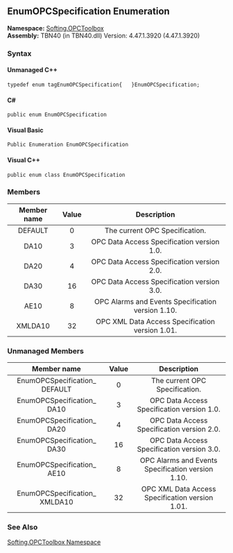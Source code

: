 ## **EnumOPCSpecification Enumeration**

**Namespace:** [Softing.OPCToolbox](N_Softing_OPCToolbox.htm)  
**Assembly:** TBN40 (in TBN40.dll) Version: 4.47.1.3920 (4.47.1.3920)

### Syntax

#### Unmanaged C++
```
typedef enum tagEnumOPCSpecification{	}EnumOPCSpecification;
```
#### C#
```
public enum EnumOPCSpecification
```

#### Visual Basic
```
Public Enumeration EnumOPCSpecification
```
#### Visual C++
```
public enum class EnumOPCSpecification
```

### Members
**Member name**|**Value**|**Description**
:-----:|:-----:|:-----:
DEFAULT|0|The current OPC Specification.
DA10|3|OPC Data Access Specification version 1.0.
DA20|4|OPC Data Access Specification version 2.0.
DA30|16|OPC Data Access Specification version 3.0.
AE10|8|OPC Alarms and Events Specification version 1.10.
XMLDA10|32|OPC XML Data Access Specification version 1.01.

### Unmanaged Members
**Member name**|**Value**|**Description**
:-----:|:-----:|:-----:
EnumOPCSpecification\_ DEFAULT|0|The current OPC Specification.
EnumOPCSpecification\_ DA10|3|OPC Data Access Specification version 1.0.
EnumOPCSpecification\_ DA20|4|OPC Data Access Specification version 2.0.
EnumOPCSpecification\_ DA30|16|OPC Data Access Specification version 3.0.
EnumOPCSpecification\_ AE10|8|OPC Alarms and Events Specification version 1.10.
EnumOPCSpecification\_ XMLDA10|32|OPC XML Data Access Specification version 1.01.

### See Also

[Softing.OPCToolbox Namespace](N_Softing_OPCToolbox.htm)